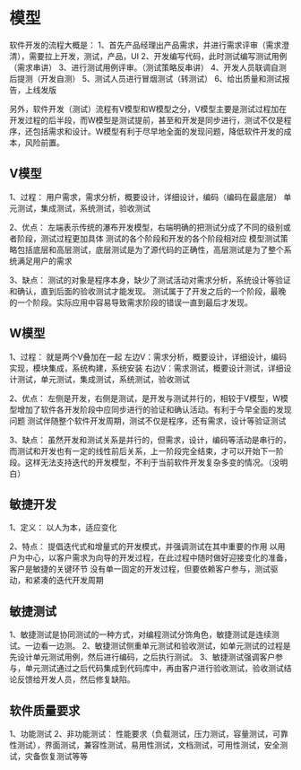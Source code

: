 # 模型

软件开发的流程大概是：
1、首先产品经理出产品需求，并进行需求评审（需求澄清），需要拉上开发，测试，产品，UI
2、开发编写代码，此时测试编写测试用例（需求串讲）
3、进行测试用例评审。（测试策略反串讲）
4、开发人员联调自测后提测（开发自测）
5、测试人员进行冒烟测试（转测试）
6、给出质量和测试报告，上线发版

另外，软件开发（测试）流程有V模型和W模型之分，V模型主要是测试过程加在开发过程的后半段，而W模型是测试提前，甚至和开发是同步进行，测试不仅是程序，还包括需求和设计。W模型有利于尽早地全面的发现问题，降低软件开发的成本，风险前置。

## V模型

1、过程：
用户需求，需求分析，概要设计，详细设计，编码（编码在最底层）
单元测试，集成测试，系统测试，验收测试

2、优点：
左端表示传统的瀑布开发模型，右端明确的把测试分成了不同的级别或者阶段，测试过程更加具体
测试的各个阶段和开发的各个阶段相对应
模型测试策略包括底层和高层测试，底层测试是为了源代码的正确性，高层测试是为了整个系统满足用户的需求

3、缺点：
测试的对象是程序本身，缺少了测试活动对需求分析，系统设计等验证和确认，直到后面的验收测试才能发现。
测试属于了开发之后的一个阶段，最晚的一个阶段。实际应用中容易导致需求阶段的错误一直到最后才发现。

## W模型

1、过程：
就是两个V叠加在一起
左边V：需求分析，概要设计，详细设计，编码实现，模块集成，系统构建，系统安装
右边V：需求测试，概要设计测试，详细设计测试，单元测试，集成测试，系统测试，验收测试

2、优点：
左侧是开发，右侧是测试，是开发与测试并行的，相较于V模型，W模型增加了软件各开发阶段中应同步进行的验证和确认活动。有利于今早全面的发现问题
测试伴随整个软件开发周期，测试不仅是程序，还有需求，设计等验证测试

3、缺点：
虽然开发和测试关系是并行的，但需求，设计，编码等活动是串行的，而测试和开发也有一定的线性前后关系，上一阶段完全结束，才可以开始下一阶段。这样无法支持迭代的开发模型，不利于当前软件开发复杂多变的情况。（没明白）

## 敏捷开发

1、定义：
以人为本，适应变化

2、特点：
提倡迭代式和增量式的开发模式，并强调测试在其中重要的作用
以用户为中心，以客户需求为向导的开发过程，在此过程中随时做好迎接变化的准备，客户是敏捷的关键环节
没有单一固定的开发过程，但要依赖客户参与，测试驱动，和紧凑的迭代开发周期

## 敏捷测试

1、敏捷测试是协同测试的一种方式，对编程测试分饰角色，敏捷测试是连续测试。一边看一边测。
2、敏捷测试侧重单元测试和验收测试，如单元测试的过程是先设计单元测试用例，然后进行编码，之后执行测试。
3、敏捷测试强调客户参与，单元测试通过之后代码集成到代码库中，再由客户进行验收测试，验收测试结论反馈给开发人员，然后修复缺陷。

## 软件质量要求

1、功能测试
2、非功能测试：
性能要求（负载测试，压力测试，容量测试，可靠性测试），界面测试，兼容性测试，易用性测试，文档测试，可用性测试，安全测试，灾备恢复测试等等